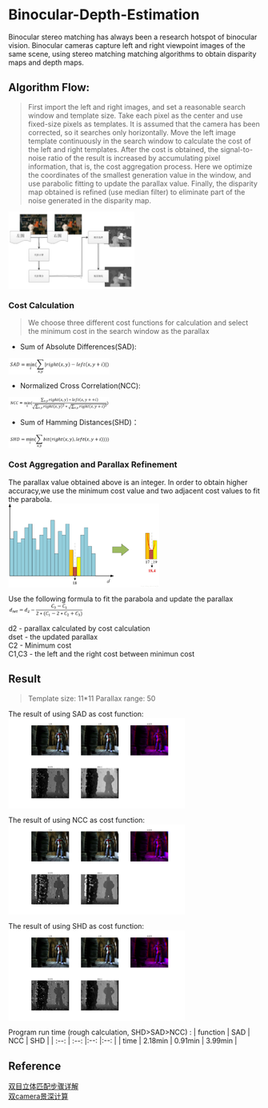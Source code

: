 # Binocular-Depth-Estimation
Binocular stereo matching has always been a research hotspot of binocular vision. Binocular cameras capture left and right viewpoint images of the same scene, using stereo matching matching algorithms to obtain disparity maps and depth maps.

## Algorithm Flow:
> First import the left and right images, and set a reasonable search window and template size. Take each pixel as the center and use fixed-size pixels as templates. It is assumed that the camera has been corrected, so it searches only horizontally. Move the left image template continuously in the search window to calculate the cost of the left and right templates. After the cost is obtained, the signal-to-noise ratio of the result is increased by accumulating pixel information, that is, the cost aggregation process. Here we optimize the coordinates of the smallest generation value in the window, and use parabolic fitting to update the parallax value. Finally, the disparity map obtained is refined (use median filter) to eliminate part of the noise generated in the disparity map.

<img src="https://github.com/MJ-Jiang/Binocular-Depth-Estimation/blob/master/img-storage/algorithm_flow.png" width="50%" height="50%" align ="center"/>


### Cost Calculation
> We choose three different cost functions for calculation and select the minimum cost in the search window as the parallax
* Sum of Absolute Differences(SAD):  
<img src="https://github.com/MJ-Jiang/Binocular-Depth-Estimation/blob/master/img-storage/SAD.png" width="40%" height="40%" align ="center"/>

* Normalized Cross Correlation(NCC):  
<img src="https://github.com/MJ-Jiang/Binocular-Depth-Estimation/blob/master/img-storage/NCC.png" width="40%" height="40%" align ="center"/>

* Sum of Hamming Distances(SHD)：  
<img src="https://github.com/MJ-Jiang/Binocular-Depth-Estimation/blob/master/img-storage/SHD.png" width="40%" height="40%" align ="center"/>


### Cost Aggregation and Parallax Refinement
The parallax value obtained above is an integer. In order to obtain higher accuracy,we use the minimum cost value and two adjacent cost values to fit the parabola.  
<img src="https://github.com/MJ-Jiang/Binocular-Depth-Estimation/blob/master/img-storage/curve_fitting.jpeg" width="60%" height="60%" align ="center"/>

Use the following formula to fit the parabola and update the parallax  
<img src="https://github.com/MJ-Jiang/Binocular-Depth-Estimation/blob/master/img-storage/parallax.png" width="30%" height="30%" align ="center"/>

d2 - parallax calculated by cost calculation  
dset - the updated parallax  
C2 - Minimum cost  
C1,C3 - the left and the right cost between minimun cost  


## Result
> Template size: 11*11
> Parallax range: 50

The result of using SAD as cost function:  
<img src="https://github.com/MJ-Jiang/Binocular-Depth-Estimation/blob/master/img-storage/SAD_result.jpg" width="70%" height="70%" align ="center"/>

The result of using NCC as cost function:  
<img src="https://github.com/MJ-Jiang/Binocular-Depth-Estimation/blob/master/img-storage/NCC_result.jpg" width="70%" height="70%" align ="center"/>

The result of using SHD as cost function:  
<img src="https://github.com/MJ-Jiang/Binocular-Depth-Estimation/blob/master/img-storage/SHD_result.jpg" width="70%" height="70%" align ="center"/>

Program run time (rough calculation, SHD>SAD>NCC) :
| function | SAD  | NCC | SHD |
| :--:     | :--: |:--: |:--: |
| time     | 2.18min | 0.91min | 3.99min |


## Reference
[双目立体匹配步骤详解](https://www.cnblogs.com/ethan-li/p/10216647.html)  
[双camera景深计算](https://www.cnblogs.com/jukan/p/6952243.html)
